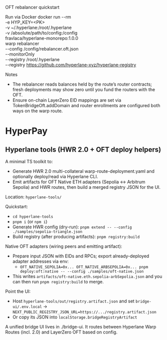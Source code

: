 OFT rebalancer quickstart

Run via Docker
docker run --rm \
  -e HYP_KEY=&lt;PK&gt; \
  -v ~/.hyperlane:/root/.hyperlane \
  -v /absolute/path/to/config:/config \
  fravlaca/hyperlane-monorepo:1.0.0 \
  warp rebalancer \
    --config /config/rebalancer.oft.json \
    --monitorOnly \
    --registry /root/.hyperlane \
    --registry https://github.com/hyperlane-xyz/hyperlane-registry

Notes
- The rebalancer reads balances held by the route’s router contracts; fresh deployments may show zero until you fund the routers with the OFT.
- Ensure on-chain LayerZero EID mappings are set via TokenBridgeOft.addDomain and router enrollments are configured both ways on the warp route.
# HyperPay

## Hyperlane tools (HWR 2.0 + OFT deploy helpers)

A minimal TS toolkit to:
- Generate HWR 2.0 multi-collateral warp-route-deployment.yaml and optionally deploy/read via Hyperlane CLI.
- Emit artifacts for OFT Native ETH adapters (Sepolia ↔ Arbitrum Sepolia) and HWR routes, then build a merged registry JSON for the UI.

Location: `hyperlane-tools/`

Quickstart:
- `cd hyperlane-tools`
- `pnpm i` (or `npm i`)
- Generate HWR config (dry-run): `pnpm extend -- --config ./samples/sepolia-triangle.json`
- Build registry (after producing artifacts): `pnpm registry:build`

Native OFT adapters (wiring peers and emitting artifact):
- Prepare input JSON with EIDs and RPCs; export already-deployed adapter addresses via env:
  - `OFT_NATIVE_SEPOLIA=0x... OFT_NATIVE_ARBSEPOLIA=0x... pnpm deploy:oft:native -- --config ./samples/oft-native.json`
- This writes `artifacts/oft-native.eth.sepolia-arbSepolia.json` and you can then run `pnpm registry:build` to merge.

Point the UI:
- Host `hyperlane-tools/out/registry.artifact.json` and set `bridge-ui/.env.local` → `NEXT_PUBLIC_REGISTRY_JSON_URL=https://.../registry.artifact.json`
- Or copy its JSON into `localStorage.bridgeRegistryArtifact`

A unified bridge UI lives in ./bridge-ui. It routes between Hyperlane Warp Routes (incl. 2.0) and LayerZero OFT based on config.
